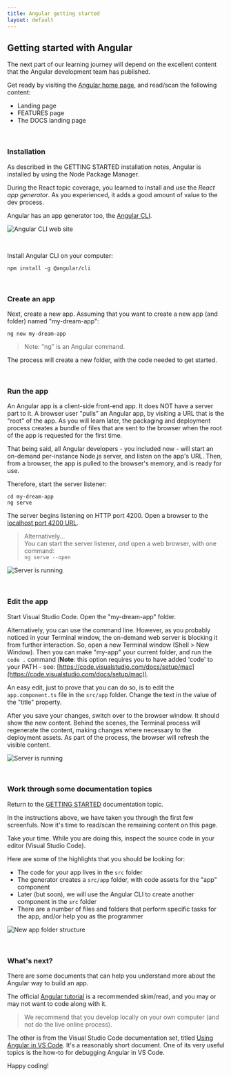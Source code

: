 ```yaml
---
title: Angular getting started
layout: default
---
```


## Getting started with Angular

The next part of our learning journey will depend on the excellent content that the Angular development team has published. 

Get ready by visiting the [Angular home page](https://angular.io/), and read/scan the following content:
* Landing page
* FEATURES page
* The DOCS landing page

<br>

### Installation

As described in the GETTING STARTED installation notes, Angular is installed by using the Node Package Manager. 

During the React topic coverage, you learned to install and use the *React app generator*. As you experienced, it adds a good amount of value to the dev process.

Angular has an app generator too, the [Angular CLI](https://cli.angular.io/). 

![Angular CLI web site](../media/angular-cli-web-site.png)

<br>

Install Angular CLI on your computer:

```text
npm install -g @angular/cli
```

<br>

### Create an app

Next, create a new app. Assuming that you want to create a new app (and folder) named "my-dream-app":

```text
ng new my-dream-app
```

> Note: "ng" is an Angular command.

The process will create a new folder, with the code needed to get started.

<br>

### Run the app

An Angular app is a client-side front-end app. It does NOT have a server part to it. A browser user "pulls" an Angular app, by visiting a URL that is the "root" of the app. As you will learn later, the packaging and deployment process creates a bundle of files that are sent to the browser when the root of the app is requested for the first time. 

That being said, all Angular developers - you included now - will start an on-demand per-instance Node.js server, and listen on the app's URL. Then, from a browser, the app is pulled to the browser's memory, and is ready for use. 

Therefore, start the server listener:

```text
cd my-dream-app
ng serve
```

The server begins listening on HTTP port 4200. Open a browser to the [localhost port 4200 URL](http://localhost:4200/). 

> Alternatively...  
> You can start the server listener, *and* open a web browser, with one command:  
> `ng serve --open`

![Server is running](../media/angular-server-process.png)

<br>

### Edit the app

Start Visual Studio Code. Open the "my-dream-app" folder. 

Alternatively, you can use the command line. However, as you probably noticed in your Terminal window, the on-demand web server is blocking it from further interaction. So, open a new Terminal window (Shell > New Window). Then you can make "my-app" your current folder, and run the `code .` command (**Note**: this option requires you to have added 'code' to your PATH - see: [https://code.visualstudio.com/docs/setup/mac](https://code.visualstudio.com/docs/setup/mac)). 

An easy edit, just to prove that you can do so, is to edit the `app.component.ts` file in the `src/app` folder. Change the text in the value of the "title" property. 

After you save your changes, switch over to the browser window. It should show the new content. Behind the scenes, the Terminal process will regenerate the content, making changes where necessary to the deployment assets. As part of the process, the browser will refresh the visible content.

![Server is running](../media/angular-getting-started-edit-result.png)

<br>

### Work through some documentation topics

Return to the [GETTING STARTED](https://angular.io/guide/quickstart) documentation topic. 

In the instructions above, we have taken you through the first few screenfuls. Now it's time to read/scan the remaining content on this page. 

Take your time. While you are doing this, inspect the source code in your editor (Visual Studio Code). 

Here are some of the highlights that you should be looking for:
* The code for your app lives in the `src` folder
* The generator creates a `src/app` folder, with code assets for the "app" component
* Later (but soon), we will use the Angular CLI to create another component in the `src` folder
* There are a number of files and folders that perform specific tasks for the app, and/or help you as the programmer

![New app folder structure](../media/angular-cli-project-structure.png)

<br>

### What's next?

There are some documents that can help you understand more about the Angular way to build an app.

The official [Angular tutorial](https://angular.io/tutorial) is a recommended skim/read, and you may or may not want to code along with it. 

> We recommend that you develop locally on your own computer (and not do the live online process). 

The other is from the Visual Studio Code documentation set, titled [Using Angular in VS Code](https://code.visualstudio.com/docs/nodejs/angular-tutorial). It's a reasonably short document. One of its very useful topics is the how-to for debugging Angular in VS Code. 

Happy coding!

<br>

